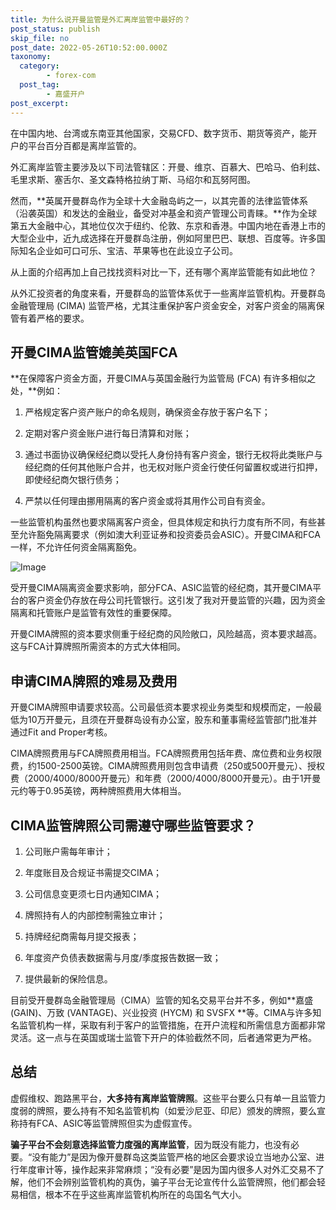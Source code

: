 ```yaml
---
title: 为什么说开曼监管是外汇离岸监管中最好的？
post_status: publish
skip_file: no
post_date: 2022-05-26T10:52:00.000Z
taxonomy:
  category:
        - forex-com
  post_tag:
        - 嘉盛开户
post_excerpt: 
---
```

在中国内地、台湾或东南亚其他国家，交易CFD、数字货币、期货等资产，能开户的平台百分百都是离岸监管的。

外汇离岸监管主要涉及以下司法管辖区：开曼、维京、百慕大、巴哈马、伯利兹、毛里求斯、塞舌尔、圣文森特格拉纳丁斯、马绍尔和瓦努阿图。

然而，**英属开曼群岛作为全球十大金融岛屿之一，以其完善的法律监管体系（沿袭英国）和发达的金融业，备受对冲基金和资产管理公司青睐。**作为全球第五大金融中心，其地位仅次于纽约、伦敦、东京和香港。中国内地在香港上市的大型企业中，近九成选择在开曼群岛注册，例如阿里巴巴、联想、百度等。许多国际知名企业如可口可乐、宝洁、苹果等也在此设立子公司。

从上面的介绍再加上自己找找资料对比一下，还有哪个离岸监管能有如此地位？

从外汇投资者的角度来看，开曼群岛的监管体系优于一些离岸监管机构。开曼群岛金融管理局 (CIMA) 监管严格，尤其注重保护客户资金安全，对客户资金的隔离保管有着严格的要求。

## 开曼CIMA监管媲美英国FCA

**在保障客户资金方面，开曼CIMA与英国金融行为监管局 (FCA) 有许多相似之处，**例如：

1. 严格规定客户资产账户的命名规则，确保资金存放于客户名下；

1. 定期对客户资金账户进行每日清算和对账；

1. 通过书面协议确保经纪商以受托人身份持有客户资金，银行无权将此类账户与经纪商的任何其他账户合并，也无权对账户资金行使任何留置权或进行扣押，即使经纪商欠银行债务；

1. 严禁以任何理由挪用隔离的客户资金或将其用作公司自有资金。

一些监管机构虽然也要求隔离客户资金，但具体规定和执行力度有所不同，有些甚至允许豁免隔离要求（例如澳大利亚证券和投资委员会ASIC）。开曼CIMA和FCA一样，不允许任何资金隔离豁免。

![Image](https://prod-files-secure.s3.us-west-2.amazonaws.com/39ed1227-6d7d-4570-be36-9ccd4a2c4241/bd849744-3fcb-4a37-8312-357962c8f065/image.png?X-Amz-Algorithm=AWS4-HMAC-SHA256&X-Amz-Content-Sha256=UNSIGNED-PAYLOAD&X-Amz-Credential=ASIAZI2LB466Z4IZQ2XD%2F20250714%2Fus-west-2%2Fs3%2Faws4_request&X-Amz-Date=20250714T221355Z&X-Amz-Expires=3600&X-Amz-Security-Token=IQoJb3JpZ2luX2VjEB0aCXVzLXdlc3QtMiJGMEQCIFiAz0v7w%2FjNjwzvRge5fHhsIlCoMnEprrbkdBk6lA%2F0AiBUD1ljkZfDAoIEiomwMmelhhsWORj%2BoYoHHKVY5BG5aCr%2FAwg2EAAaDDYzNzQyMzE4MzgwNSIMXSbmoLsjhKjizEh4KtwDOrGmkgekEx5EcBsL%2BIUlpCuDY%2BXCKJxBKmsu1S0kZK3mciwzM1%2F%2FCeBxiHnA5YrW3CrnyMOYtkQ1NsEDhB%2BKzaf39xWjyCkwKhDpc7DoYbSlJIcp%2FA87Fqqqhw%2BaLHqT0sgT5toX8yTuq3yxTT08hvWNCL%2BL%2FXqkJZ5cInKTP8Y4o1gfDYhg2JYqm0dh5bqcGUYaTDhKcC%2BR%2FULvkfqHZ30TQzfBVHB%2BBb%2B7qzVZNhLwYfdPi81QWexkkbS6HjW3gEXiyV17aL1CCFpE6ik5C7FpGYfOCGiHmcHfvlT7nwYBS2PK7Hmn%2Fg%2F5O9c5sWsiELAF6GlVy1BqgO64PwBNwN%2BDsr53n19IRYRGWDFGo4vkyJtP%2BWJhmx4aITWwJC%2BF9OTa7yeeX2HupPBat23AFRVJTfvu1IC93Wm66guZ4o7Y06wkGVQGyGd4003l38DjTMc03yKMOk0os8hiM0njYFqiBkALVwpwgLlC6PWZqCNvZBsm2EUQYZpqIYvRbOejPdXBPvi3cObCureTtSzs72%2F0Et6YdeESpshllptQfFDcR4cpAncmDc7CYKFyNXdxzkEQpSeJyPSe14aV%2FAXOe%2FON4Cm52jv7w2auAiNW%2BAuck53v%2FzFSWZO%2Fjrswz9zVwwY6pgEAl%2B0RvE%2Fs3A3skjIrPPNpM80CfQZx0Wvmxny7vJo9TkIp4UHhSBcaIw61YKErIhav4jjxWLz%2FRWSoQ%2FQa1NucRyXvxI4F390sfuSlJOPwp9O03sTgue4o45e3%2Fb1uuGQGxqjeiqNgEetPM1XHTHagKIm4U%2BRda5RWvrX%2FMxFctS9W5nnhJkpJIfJXH6flfn0XYQzFy11aTbHzjoDICP2Bn6jeZ1gN&X-Amz-Signature=cce2d57a058bf18d1e11a8c3c585bf93abc4e86d8483c772577deb56de55aa5c&X-Amz-SignedHeaders=host&x-amz-checksum-mode=ENABLED&x-id=GetObject)

受开曼CIMA隔离资金要求影响，部分FCA、ASIC监管的经纪商，其开曼CIMA平台的客户资金仍存放在母公司托管银行。这引发了我对开曼监管的兴趣，因为资金隔离和托管账户是监管有效性的重要保障。

开曼CIMA牌照的资本要求侧重于经纪商的风险敞口，风险越高，资本要求越高。这与FCA计算牌照所需资本的方式大体相同。

## **申请CIMA牌照的难易及费用**

开曼CIMA牌照申请要求较高。公司最低资本要求视业务类型和规模而定，一般最低为10万开曼元，且须在开曼群岛设有办公室，股东和董事需经监管部门批准并通过Fit and Proper考核。

CIMA牌照费用与FCA牌照费用相当。FCA牌照费用包括年费、席位费和业务权限费，约1500-2500英镑。CIMA牌照费用则包含申请费（250或500开曼元）、授权费（2000/4000/8000开曼元）和年费（2000/4000/8000开曼元）。由于1开曼元约等于0.95英镑，两种牌照费用大体相当。

## CIMA监管牌照公司需遵守哪些监管要求？

1. 公司账户需每年审计；

1. 年度账目及合规证书需提交CIMA；

1. 公司信息变更须七日内通知CIMA；

1. 牌照持有人的内部控制需独立审计；

1. 持牌经纪商需每月提交报表；

1. 年度资产负债表数据需与月度/季度报告数据一致；

1. 提供最新的保险信息。

目前受开曼群岛金融管理局（CIMA）监管的知名交易平台并不多，例如**嘉盛 (GAIN)、万致 (VANTAGE)、兴业投资 (HYCM) 和 SVSFX **等。CIMA与许多知名监管机构一样，采取有利于客户的监管措施，在开户流程和所需信息方面都非常灵活。这一点与在英国或瑞士监管下开户的体验截然不同，后者通常更为严格。

## 总结

虚假维权、跑路黑平台，**大多持有离岸监管牌照**。这些平台要么只有单一且监管力度弱的牌照，要么持有不知名监管机构（如爱沙尼亚、印尼）颁发的牌照，要么宣称持有FCA、ASIC等监管牌照但实为虚假宣传。

**骗子平台不会刻意选择监管力度强的离岸监管**，因为既没有能力，也没有必要。“没有能力”是因为像开曼群岛这类监管严格的地区会要求设立当地办公室、进行年度审计等，操作起来非常麻烦；“没有必要”是因为国内很多人对外汇交易不了解，他们不会辨别监管机构的真伪，骗子平台无论宣传什么监管牌照，他们都会轻易相信，根本不在乎这些离岸监管机构所在的岛国名气大小。